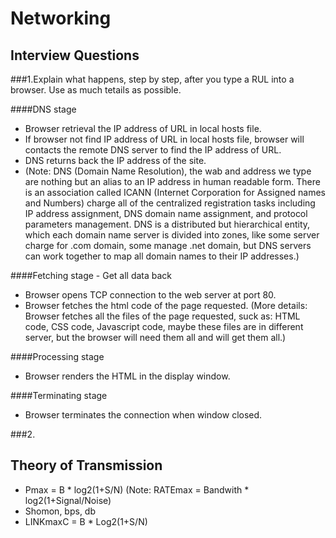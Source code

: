 Networking
==========

Interview Questions
-------------------

###1.Explain what happens, step by step, after you type a RUL into a browser. Use as much tetails as possible.

####DNS stage 
* Browser retrieval the IP address of URL in local hosts file.  
* If browser not find IP address of URL in local hosts file, browser will contacts the remote DNS server to find the IP address of URL.
* DNS returns back the IP address of the site.  
* (Note: DNS (Domain Name Resolution), the wab and address we type are nothing but an alias to an IP address in human readable form. There is an association called ICANN (Internet Corporation for Assigned names and Numbers) charge all of the centralized registration tasks including IP address assignment, DNS domain name assignment, and protocol parameters management. DNS is a distributed but hierarchical entity, which each domain name server is divided into zones, like some server charge for .com domain, some manage .net domain, but DNS servers can work together to map all domain names to their IP addresses.)   

####Fetching stage - Get all data back
* Browser opens TCP connection to the web server at port 80.   
* Browser fetches the html code of the page requested. (More details: Browser fetches all the files of the page requested, suck as: HTML code, CSS code, Javascript code, maybe these files are in different server, but the browser will need them all and will get them all.)   

####Processing stage
* Browser renders the HTML in the display window.  

####Terminating stage
* Browser terminates the connection when window closed.   


###2.




Theory of Transmission
----------------------
* Pmax = B * log2(1+S/N) (Note: RATEmax = Bandwith * log2(1+Signal/Noise)  
* Shomon, bps, db  
* LINKmaxC = B * Log2(1+S/N)  

